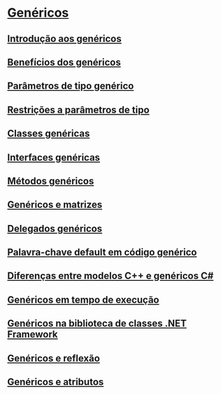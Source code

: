 # [Genéricos](index.md)
## [Introdução aos genéricos](introduction-to-generics.md)
## [Benefícios dos genéricos](benefits-of-generics.md)
## [Parâmetros de tipo genérico](generic-type-parameters.md)
## [Restrições a parâmetros de tipo](constraints-on-type-parameters.md)
## [Classes genéricas](generic-classes.md)
## [Interfaces genéricas](generic-interfaces.md)
## [Métodos genéricos](generic-methods.md)
## [Genéricos e matrizes](generics-and-arrays.md)
## [Delegados genéricos](generic-delegates.md)
## [Palavra-chave default em código genérico](default-keyword-in-generic-code.md)
## [Diferenças entre modelos C++ e genéricos C#](differences-between-cpp-templates-and-csharp-generics.md)
## [Genéricos em tempo de execução](generics-in-the-run-time.md)
## [Genéricos na biblioteca de classes .NET Framework](generics-in-the-net-framework-class-library.md)
## [Genéricos e reflexão](generics-and-reflection.md)
## [Genéricos e atributos](generics-and-attributes.md)
